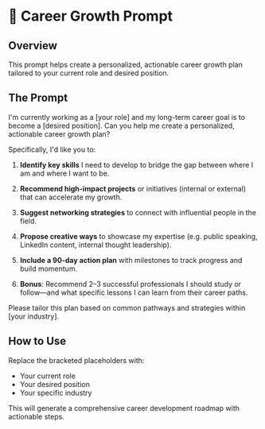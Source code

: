 # 🚀 Career Growth Prompt

## Overview

This prompt helps create a personalized, actionable career growth plan tailored to your current role and desired position.

## The Prompt

I'm currently working as a [your role] and my long-term career goal is to become a [desired position]. Can you help me create a personalized, actionable career growth plan?

Specifically, I'd like you to:

1. **Identify key skills** I need to develop to bridge the gap between where I am and where I want to be.

2. **Recommend high-impact projects** or initiatives (internal or external) that can accelerate my growth.

3. **Suggest networking strategies** to connect with influential people in the field.

4. **Propose creative ways** to showcase my expertise (e.g. public speaking, LinkedIn content, internal thought leadership).

5. **Include a 90-day action plan** with milestones to track progress and build momentum.

6. **Bonus**: Recommend 2–3 successful professionals I should study or follow—and what specific lessons I can learn from their career paths.

Please tailor this plan based on common pathways and strategies within [your industry].

## How to Use

Replace the bracketed placeholders with:
- Your current role
- Your desired position  
- Your specific industry

This will generate a comprehensive career development roadmap with actionable steps.